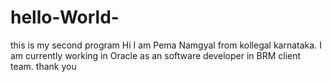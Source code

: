 # hello-World-
this is my second program
Hi I am Pema Namgyal from kollegal karnataka.
I am currently working in Oracle as an software developer in BRM client team.
thank you
